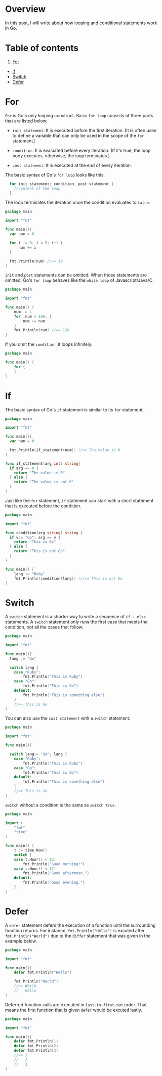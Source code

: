 # Overview
 In this post, I will write about how looping and conditional statements work in Go.

# Table of contents
1. [For](#for)
- [If](#if)
- [Switch](#switch)
- [Defer](#defer)

# For
 `For` is Go's only looping construct. Basic `for loop` consists of three parts that are listed below.

- `init statement`: It is executed before the first iteration. (It is often used to define a variable that can only be used in the scope of the `for` statement.)

- `condition`: It is evaluated before every iteration. (If it's true, the loop body executes. otherwise, the loop terminates.)

- `post statement`: It is executed at the end of every iteration.

 The basic syntax of Go's `for loop` looks like this.

```go
  for init statement; condition; post statement {
    //content of the loop
  }
```

The loop terminates the iteration once the condition evaluates to `false`.

```go
package main

import "fmt"

func main(){
  var num = 0

  for i := 0; i < 5; i++ {
      num += i
  }

  fmt.Println(num) //=> 10
}
```

`init` and `post` statements can be omitted. When those statements are omitted, Go's `for loop` behaves like the `while loop` of Javascript/Java/C.

```go
package main

import "fmt"

func main() {
	num := 1
	for ;num < 100; {
		num += num
	}
	fmt.Println(num) //=> 128
}
```

 If you omit the `condition`, it loops infinitely.

```go
package main

func main() {
	for {
	}
}
```

# If
  The basic syntax of Go's `if` statement is similar to its `for` statement.

```go
package main

import "fmt"

func main(){
  var num = 0

  fmt.Println(if_statement(num)) //=> The value is 0
}

func if_statement(arg int) string{
  if arg == 0 {
    return "The value is 0"
  } else {
    return "The value is not 0"
  }
}
```

 Just like the `for` statement, `if` statement can start with a short statement that is executed before the condition.

```go
package main

import "fmt"

func condition(arg string) string {
  if v:= "Go"; arg == v {
    return "This is Go"
  } else {
    return "This is not Go"
  }
}

func main() {
	lang := "Ruby"
	fmt.Println(condition(lang)) ///=> This is not Go
}
```

# Switch
A `switch` statement is a shorter way to write a sequence of `if - else` statements. A `switch` statement only runs the first case that meets the condition, not all the cases that follow.

```go
package main

import "fmt"

func main(){
  lang := "Go"

  switch lang {
	case "Ruby":
	  	fmt.Println("This is Ruby")
	case "Go":
	  	fmt.Println("This is Go")
	default:
	  	fmt.Println("This is something else")
	}
	//=> This is Go
}
```

 You can also use the `init statement` with a `switch` statement.

```go
package main

import "fmt"

func main(){

  switch lang:= "Go"; lang {
	case "Ruby":
	  	fmt.Println("This is Ruby")
	case "Go":
	  	fmt.Println("This is Go")
	default:
	  	fmt.Println("This is something else")
	}
	//=> This is Go
}
```

`switch` without a condition is the same as `switch true`.

```go
package main

import (
	"fmt"
	"time"
)

func main() {
	t := time.Now()
	switch {
	case t.Hour() < 12:
		fmt.Println("Good morning!")
	case t.Hour() < 17:
		fmt.Println("Good afternoon.")
	default:
		fmt.Println("Good evening.")
	}
}
```

# Defer
 A `defer` statement defers the execution of a function until the surrounding function returns.
 For instance, `fmt.Println("Hello")` is excuted after `fmt.Println("World")` due to the `differ` statement that was given in the example below.

```go
package main

import "fmt"

func main(){
    defer fmt.Println("Hello")

    fmt.Println("World")
    //=> World
    //   Hello
}
```

 Deferred function calls are executed in `last-in-first-out` order. That means the first function that is given `defer` would be excuted lastly.

```go
package main

import "fmt"

func main(){
    defer fmt.Println(1)
    defer fmt.Println(2)
    defer fmt.Println(3)
    //=> 3
    //   2
    //   1
}
```
